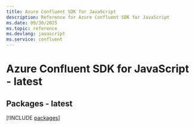 ```yaml
---
title: Azure Confluent SDK for JavaScript
description: Reference for Azure Confluent SDK for JavaScript
ms.date: 09/30/2025
ms.topic: reference
ms.devlang: javascript
ms.service: confluent
---
```

# Azure Confluent SDK for JavaScript - latest
## Packages - latest
[!INCLUDE [packages](confluent-index.md)]